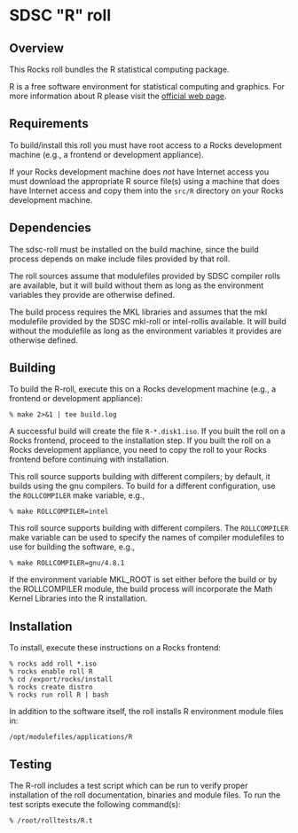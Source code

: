 # SDSC "R" roll

## Overview

This Rocks roll bundles the R statistical computing package.

R is a free software environment for statistical computing and graphics. For
more information about R please visit the <a href="http://www.r-project.org"
target="_blank">official web page</a>.


## Requirements

To build/install this roll you must have root access to a Rocks development
machine (e.g., a frontend or development appliance).

If your Rocks development machine does *not* have Internet access you must
download the appropriate R source file(s) using a machine that does have
Internet access and copy them into the `src/R` directory on your Rocks
development machine.


## Dependencies

The sdsc-roll must be installed on the build machine, since the build process
depends on make include files provided by that roll.

The roll sources assume that modulefiles provided by SDSC compiler
rolls are available, but it will build without them as long as the environment
variables they provide are otherwise defined.

The build process requires the MKL libraries and assumes that the mkl
modulefile provided by the SDSC mkl-roll or intel-rollis available.  It will build without
the modulefile as long as the environment variables it provides are otherwise
defined.


## Building

To build the R-roll, execute this on a Rocks development machine
(e.g., a frontend or development appliance):

```shell
% make 2>&1 | tee build.log
```

A successful build will create the file `R-*.disk1.iso`.  If you built the
roll on a Rocks frontend, proceed to the installation step. If you built the
roll on a Rocks development appliance, you need to copy the roll to your Rocks
frontend before continuing with installation.

This roll source supports building with different compilers; by default, it
builds using the gnu compilers.  To build for a different configuration, use
the `ROLLCOMPILER` make variable, e.g.,

```shell
% make ROLLCOMPILER=intel
```

This roll source supports building with different compilers.
The `ROLLCOMPILER` make variable can be used to
specify the names of compiler modulefiles to use for building the
software, e.g.,

```shell
% make ROLLCOMPILER=gnu/4.8.1
```

If the environment variable MKL_ROOT is set either before the build or by the
ROLLCOMPILER module, the build process will incorporate the Math Kernel
Libraries into the R installation.


## Installation

To install, execute these instructions on a Rocks frontend:

```shell
% rocks add roll *.iso
% rocks enable roll R
% cd /export/rocks/install
% rocks create distro
% rocks run roll R | bash
```

In addition to the software itself, the roll installs R environment module files
in:

```shell
/opt/modulefiles/applications/R
```

## Testing

The R-roll includes a test script which can be run to verify proper installation
of the roll documentation, binaries and module files. To run the test scripts
execute the following command(s):

```shell
% /root/rolltests/R.t 
```
